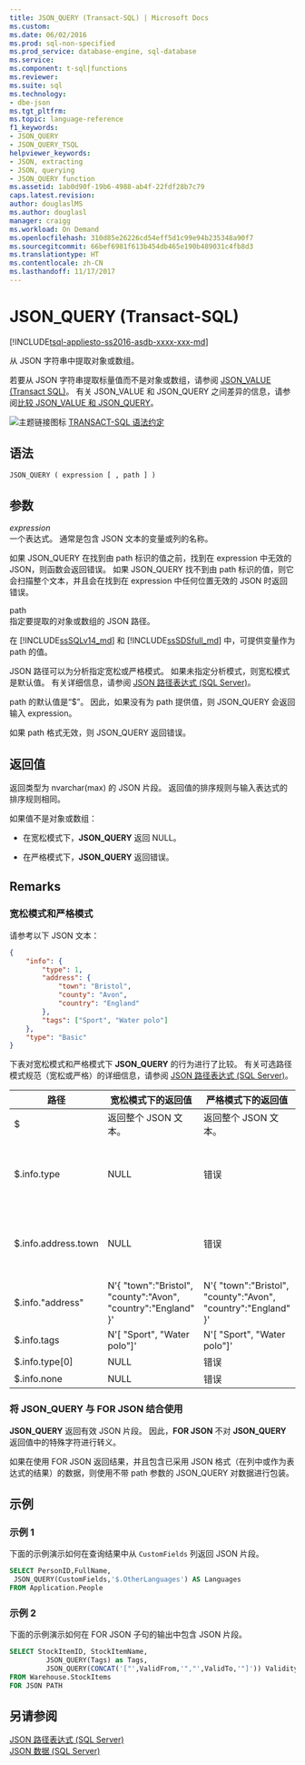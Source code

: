 ```yaml
---
title: JSON_QUERY (Transact-SQL) | Microsoft Docs
ms.custom: 
ms.date: 06/02/2016
ms.prod: sql-non-specified
ms.prod_service: database-engine, sql-database
ms.service: 
ms.component: t-sql|functions
ms.reviewer: 
ms.suite: sql
ms.technology:
- dbe-json
ms.tgt_pltfrm: 
ms.topic: language-reference
f1_keywords:
- JSON_QUERY
- JSON_QUERY_TSQL
helpviewer_keywords:
- JSON, extracting
- JSON, querying
- JSON_QUERY function
ms.assetid: 1ab0d90f-19b6-4988-ab4f-22fdf28b7c79
caps.latest.revision: 
author: douglaslMS
ms.author: douglasl
manager: craigg
ms.workload: On Demand
ms.openlocfilehash: 310d85e26226cd54eff5d1c99e94b235348a90f7
ms.sourcegitcommit: 66bef6981f613b454db465e190b489031c4fb8d3
ms.translationtype: HT
ms.contentlocale: zh-CN
ms.lasthandoff: 11/17/2017
---
```

# <a name="jsonquery-transact-sql"></a>JSON_QUERY (Transact-SQL)
[!INCLUDE[tsql-appliesto-ss2016-asdb-xxxx-xxx-md](../../includes/tsql-appliesto-ss2016-asdb-xxxx-xxx-md.md)]

 从 JSON 字符串中提取对象或数组。  
  
 若要从 JSON 字符串提取标量值而不是对象或数组，请参阅 [JSON_VALUE (Transact SQL)](../../t-sql/functions/json-value-transact-sql.md)。 有关 JSON_VALUE 和 JSON_QUERY 之间差异的信息，请参阅[比较 JSON_VALUE 和 JSON_QUERY](../../relational-databases/json/validate-query-and-change-json-data-with-built-in-functions-sql-server.md#JSONCompare)。  
  
 ![主题链接图标](../../database-engine/configure-windows/media/topic-link.gif "主题链接图标") [TRANSACT-SQL 语法约定](../../t-sql/language-elements/transact-sql-syntax-conventions-transact-sql.md)  
  
## <a name="syntax"></a>语法  
  
```sql  
JSON_QUERY ( expression [ , path ] )  
```  
  
## <a name="arguments"></a>参数  
 *expression*  
 一个表达式。 通常是包含 JSON 文本的变量或列的名称。  
  
 如果 JSON_QUERY 在找到由 path 标识的值之前，找到在 expression 中无效的 JSON，则函数会返回错误。 如果 JSON_QUERY 找不到由 path 标识的值，则它会扫描整个文本，并且会在找到在 expression 中任何位置无效的 JSON 时返回错误。  
  
 path  
 指定要提取的对象或数组的 JSON 路径。

在 [!INCLUDE[ssSQLv14_md](../../includes/sssqlv14-md.md)] 和 [!INCLUDE[ssSDSfull_md](../../includes/sssdsfull-md.md)] 中，可提供变量作为 path 的值。

JSON 路径可以为分析指定宽松或严格模式。 如果未指定分析模式，则宽松模式是默认值。 有关详细信息，请参阅 [JSON 路径表达式 (SQL Server)](../../relational-databases/json/json-path-expressions-sql-server.md)。  

path 的默认值是“$”。 因此，如果没有为 path 提供值，则 JSON_QUERY 会返回输入 expression。

如果 path 格式无效，则 JSON_QUERY 返回错误。  
  
## <a name="return-value"></a>返回值  
 返回类型为 nvarchar(max) 的 JSON 片段。 返回值的排序规则与输入表达式的排序规则相同。  
  
 如果值不是对象或数组：  
  
-   在宽松模式下，**JSON_QUERY** 返回 NULL。  
  
-   在严格模式下，**JSON_QUERY** 返回错误。  
  
## <a name="remarks"></a>Remarks  

### <a name="lax-mode-and-strict-mode"></a>宽松模式和严格模式

 请参考以下 JSON 文本：  
  
```json  
{
    "info": {
        "type": 1,
        "address": {
            "town": "Bristol",
            "county": "Avon",
            "country": "England"
        },
        "tags": ["Sport", "Water polo"]
    },
    "type": "Basic"
} 
```  
  
 下表对宽松模式和严格模式下 **JSON_QUERY** 的行为进行了比较。 有关可选路径模式规范（宽松或严格）的详细信息，请参阅 [JSON 路径表达式 (SQL Server)](../../relational-databases/json/json-path-expressions-sql-server.md)。  
  
|路径|宽松模式下的返回值|严格模式下的返回值|详细信息|  
|----------|------------------------------|---------------------------------|---------------|  
|$|返回整个 JSON 文本。|返回整个 JSON 文本。|N/A|  
|$.info.type|NULL|错误|不是对象或数组。<br /><br /> 改用 **JSON_VALUE**。|  
|$.info.address.town|NULL|错误|不是对象或数组。<br /><br /> 改用 **JSON_VALUE**。|  
|$.info."address"|N'{ "town":"Bristol", "county":"Avon", "country":"England" }'|N'{ "town":"Bristol", "county":"Avon", "country":"England" }'|N/A|  
|$.info.tags|N'[ "Sport", "Water polo"]'|N'[ "Sport", "Water polo"]'|N/A|  
|$.info.type[0]|NULL|错误|不是数组。|  
|$.info.none|NULL|错误|属性不存在。|  

### <a name="using-jsonquery-with-for-json"></a>将 JSON_QUERY 与 FOR JSON 结合使用

**JSON_QUERY** 返回有效 JSON 片段。 因此，**FOR JSON** 不对 **JSON_QUERY** 返回值中的特殊字符进行转义。

如果在使用 FOR JSON 返回结果，并且包含已采用 JSON 格式（在列中或作为表达式的结果）的数据，则使用不带 path 参数的 JSON_QUERY 对数据进行包装。

## <a name="examples"></a>示例  
  
### <a name="example-1"></a>示例 1  
 下面的示例演示如何在查询结果中从 `CustomFields` 列返回 JSON 片段。  
  
```sql  
SELECT PersonID,FullName,
 JSON_QUERY(CustomFields,'$.OtherLanguages') AS Languages
FROM Application.People
```  
  
### <a name="example-2"></a>示例 2  
下面的示例演示如何在 FOR JSON 子句的输出中包含 JSON 片段。  
  
```sql  
SELECT StockItemID, StockItemName,
         JSON_QUERY(Tags) as Tags,
         JSON_QUERY(CONCAT('["',ValidFrom,'","',ValidTo,'"]')) ValidityPeriod
FROM Warehouse.StockItems
FOR JSON PATH
```  
  
## <a name="see-also"></a>另请参阅  
 [JSON 路径表达式 (SQL Server)](../../relational-databases/json/json-path-expressions-sql-server.md)   
 [JSON 数据 (SQL Server)](../../relational-databases/json/json-data-sql-server.md)  
